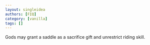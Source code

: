 ```yaml
---
layout: singleidea
authors: [FIQ]
category: [vanilla]
tags: []
---
```

Gods may grant a saddle as a sacrifice gift and unrestrict riding skill.
